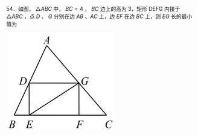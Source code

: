 54．如图， $\triangle A B C$ 中， $B C { = } 4$ ， $B C$ 边上的高为 3，矩形 DEFG 内接于 $\triangle A B C$ ，点 $D$ 、 $G$ 分别在边 $A B$ 、$A C$ 上，边 $E F$ 在边 $B C$ 上，则 $E G$ 长的最小值为

![](<../../qs_image_DB/专题2-1__将军饮马等8类常见最值问题（解析版）/617ff50fe82d7893ee9bd7984817579cb3fe5218d582d368bef5e5133fb46f31.jpg>)
